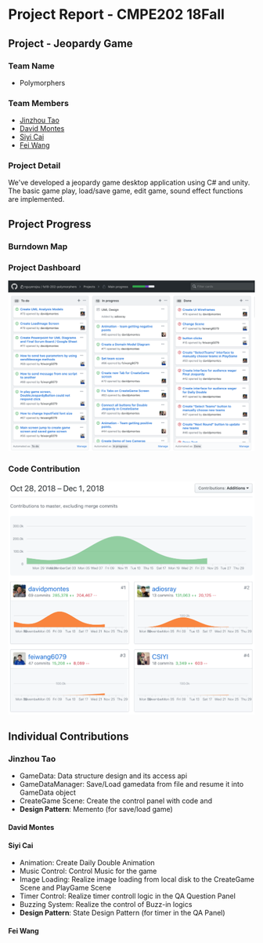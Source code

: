 # Project Report - CMPE202 18Fall

## Project - Jeopardy Game

### Team Name
* Polymorphers

### Team Members

* [Jinzhou Tao](https://github.com/adiosray)
* [David Montes](https://github.com/davidpmontes)
* [Siyi Cai](https://github.com/CSIYI)
* [Fei Wang](https://github.com/feiwang6079)

### Project Detail

We've developed a jeopardy game desktop application using C# and unity. The basic game play, load/save game, edit game, sound effect functions are implemented.

## Project Progress

### Burndown Map

### Project Dashboard

![](https://github.com/nguyensjsu/fa18-202-polymorphers/blob/master/DevelopmentJournal/ProjectBoard%2011:30:18.png)

### Code Contribution

![](https://github.com/nguyensjsu/fa18-202-polymorphers/blob/master/DevelopmentJournal/CodeContribution%2011:30:18.png)

## Individual Contributions

### Jinzhou Tao

* GameData: Data structure design and its access api
* GameDataManager: Save/Load gamedata from file and resume it into GameData object
* CreateGame Scene: Create the control panel with code and 
* **Design Pattern**: Memento (for save/load game)

#### David Montes


#### Siyi Cai
* Animation: Create Daily Double Animation
* Music Control: Control Music for the game
* Image Loading: Realize image loading from local disk to the CreateGame Scene and PlayGame Scene
* Timer Control: Realize timer controll logic in the QA Question Panel
* Buzzing System: Realize the control of Buzz-in logics
* **Design Pattern**: State Design Pattern (for timer in the QA Panel)




#### Fei Wang
